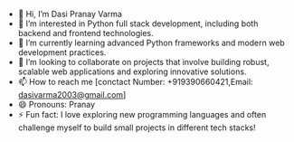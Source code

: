 - 👋 Hi, I’m Dasi Pranay Varma
- 👀 I’m interested in Python full stack development, including both backend and frontend technologies.
- 🌱 I’m currently learning advanced Python frameworks and modern web development practices.
- 💞️ I’m looking to collaborate on projects that involve building robust, scalable web applications and exploring innovative solutions.
- 📫 How to reach me [conctact Number: +919390660421,Email: dasivarma2003@gmail.com]
- 😄 Pronouns: Pranay
- ⚡ Fun fact: I love exploring new programming languages and often challenge myself to build small projects in different tech stacks!

<!---
dasip20/dasip20 is a ✨ special ✨ repository because its `README.md` (this file) appears on your GitHub profile.
You can click the Preview link to take a look at your changes.
--->
